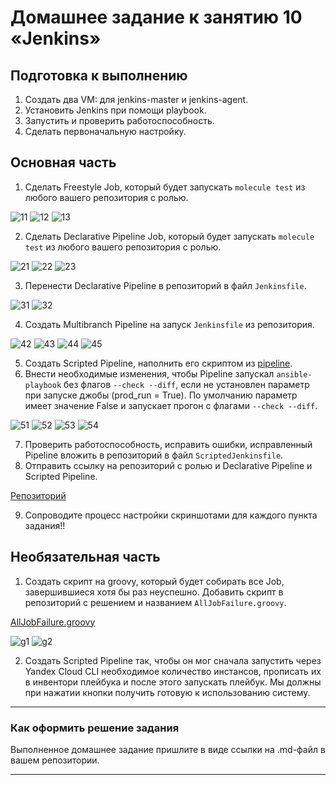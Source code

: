 # Домашнее задание к занятию 10 «Jenkins»

## Подготовка к выполнению

1. Создать два VM: для jenkins-master и jenkins-agent.
2. Установить Jenkins при помощи playbook.
3. Запустить и проверить работоспособность.
4. Сделать первоначальную настройку.

## Основная часть

1. Сделать Freestyle Job, который будет запускать `molecule test` из любого вашего репозитория с ролью.

![11](https://github.com/joos-net/mnt-homeworks/blob/master/09-ci-04-jenkins/img/11.png)
![12](https://github.com/joos-net/mnt-homeworks/blob/master/09-ci-04-jenkins/img/12.png)
![13](https://github.com/joos-net/mnt-homeworks/blob/master/09-ci-04-jenkins/img/13.png)

2. Сделать Declarative Pipeline Job, который будет запускать `molecule test` из любого вашего репозитория с ролью.

![21](https://github.com/joos-net/mnt-homeworks/blob/master/09-ci-04-jenkins/img/21.png)
![22](https://github.com/joos-net/mnt-homeworks/blob/master/09-ci-04-jenkins/img/22.png)
![23](https://github.com/joos-net/mnt-homeworks/blob/master/09-ci-04-jenkins/img/23.png)

3. Перенести Declarative Pipeline в репозиторий в файл `Jenkinsfile`.

![31](https://github.com/joos-net/mnt-homeworks/blob/master/09-ci-04-jenkins/img/31.png)
![32](https://github.com/joos-net/mnt-homeworks/blob/master/09-ci-04-jenkins/img/32.png)

4. Создать Multibranch Pipeline на запуск `Jenkinsfile` из репозитория.

![42](https://github.com/joos-net/mnt-homeworks/blob/master/09-ci-04-jenkins/img/42.png)
![43](https://github.com/joos-net/mnt-homeworks/blob/master/09-ci-04-jenkins/img/43.png)
![44](https://github.com/joos-net/mnt-homeworks/blob/master/09-ci-04-jenkins/img/44.png)
![45](https://github.com/joos-net/mnt-homeworks/blob/master/09-ci-04-jenkins/img/45.png)

5. Создать Scripted Pipeline, наполнить его скриптом из [pipeline](./pipeline).
6. Внести необходимые изменения, чтобы Pipeline запускал `ansible-playbook` без флагов `--check --diff`, если не установлен параметр при запуске джобы (prod_run = True). По умолчанию параметр имеет значение False и запускает прогон с флагами `--check --diff`.

![51](https://github.com/joos-net/mnt-homeworks/blob/master/09-ci-04-jenkins/img/51.png)
![52](https://github.com/joos-net/mnt-homeworks/blob/master/09-ci-04-jenkins/img/52.png)
![53](https://github.com/joos-net/mnt-homeworks/blob/master/09-ci-04-jenkins/img/53.png)
![54](https://github.com/joos-net/mnt-homeworks/blob/master/09-ci-04-jenkins/img/54.png)

7. Проверить работоспособность, исправить ошибки, исправленный Pipeline вложить в репозиторий в файл `ScriptedJenkinsfile`.
8. Отправить ссылку на репозиторий с ролью и Declarative Pipeline и Scripted Pipeline.

[Репозиторий](https://github.com/joos-net/nginx-role)

9. Сопроводите процесс настройки скриншотами для каждого пункта задания!!

## Необязательная часть

1. Создать скрипт на groovy, который будет собирать все Job, завершившиеся хотя бы раз неуспешно. Добавить скрипт в репозиторий с решением и названием `AllJobFailure.groovy`.

[AllJobFailure.groovy](https://github.com/joos-net/mnt-homeworks/blob/master/09-ci-04-jenkins/AllJobFailure.groovy)

![g1](https://github.com/joos-net/mnt-homeworks/blob/master/09-ci-04-jenkins/img/g1.png)
![g2](https://github.com/joos-net/mnt-homeworks/blob/master/09-ci-04-jenkins/img/g2.png)

2. Создать Scripted Pipeline так, чтобы он мог сначала запустить через Yandex Cloud CLI необходимое количество инстансов, прописать их в инвентори плейбука и после этого запускать плейбук. Мы должны при нажатии кнопки получить готовую к использованию систему.

---

### Как оформить решение задания

Выполненное домашнее задание пришлите в виде ссылки на .md-файл в вашем репозитории.

---
